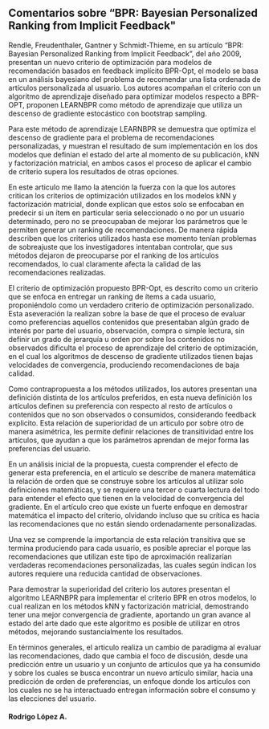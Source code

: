 <h2>Comentarios sobre “BPR: Bayesian Personalized Ranking from Implicit Feedback"</h2>
<p>Rendle, Freudenthaler, Gantner y Schmidt-Thieme, en su artículo “BPR: Bayesian Personalized Ranking from Implicit Feedback”, del año 2009, presentan un nuevo criterio de optimización para modelos de recomendación basados en feedback implícito BPR-Opt, el modelo se basa en un análisis bayesiano del problema de recomendar una lista ordenada de artículos personalizada al usuario. Los autores acompañan el criterio con un algoritmo de aprendizaje diseñado para optimizar modelos respecto a BPR-OPT, proponen LEARNBPR como método de aprendizaje que utiliza un descenso de gradiente estocástico con bootstrap sampling.</p>
<p>Para este método de aprendizaje LEARNBPR se demuestra que optimiza el descenso de gradiente para el problema de recomendaciones personalizadas, y muestran el resultado de sum implementación en los dos modelos que definían el estado del arte al momento de su publicación, kNN y factorización matricial, en ambos casos el proceso de aplicar el cambio de criterio supera los resultados de otras opciones.</p>
<p>En este articulo me llamo la atención la fuerza con la que los autores critican los criterios de optimización utilizados en los modelos kNN y factorización matricial, donde explican que estos solo se enfocaban en predecir si un ítem en particular seria seleccionado o no por un usuario determinado, pero no se preocupaban de mejorar los parámetros que le permiten generar un ranking de recomendaciones. De manera rápida describen que los criterios utilizados hasta ese momento tenían problemas de sobreajuste que los investigadores intentaban controlar, que sus métodos dejaron de preocuparse por el ranking de los artículos recomendados, lo cual claramente afecta la calidad de las recomendaciones realizadas.</p>
<p>El criterio de optimización propuesto BPR-Opt, es descrito como un criterio que se enfoca en entregar un ranking de ítems a cada usuario, proponiéndolo como un verdadero criterio de optimización personalizado. Esta aseveración la realizan sobre la base de que el proceso de evaluar como preferencias aquellos contenidos que presentaban algún grado de interés por parte del usuario, observación, compra o simple lectura, sin definir un grado de jerarquía u orden por sobre los contenidos no observados dificulta el proceso de aprendizaje del criterio de optimización, en el cual los algoritmos de descenso de gradiente utilizados tienen bajas velocidades de convergencia, produciendo recomendaciones de baja calidad.</p>
<p>Como contrapropuesta a los métodos utilizados, los autores presentan una definición distinta de los artículos preferidos, en esta nueva definición los artículos definen su preferencia con respecto al resto de artículos o contenidos que no son observados o consumidos, considerando feedback explicito. Esta relación de superioridad de un articulo por sobre otro de manera asimétrica, les permite definir relaciones de transitividad entre los artículos, que ayudan a que los parámetros aprendan de mejor forma las preferencias del usuario.</p>
<p>En un análisis inicial de la propuesta, cuesta comprender el efecto de generar esta preferencia, en el articulo se describe de manera matemática la relación de orden que se construye sobre los artículos al utilizar solo definiciones matemáticas, y se requiere una tercer o cuarta lectura del todo para entender el efecto que tienen en la velocidad de convergencia del gradiente. En el artículo creo que existe un fuerte enfoque en demostrar matemática el impacto del criterio, olvidando incluso que su crítica es hacia las recomendaciones que no están siendo ordenadamente personalizadas.</p>
<p>Una vez se comprende la importancia de esta relación transitiva que se termina produciendo para cada usuario, es posible apreciar el porque las recomendaciones que utilizan este tipo de aproximación realizarían verdaderas recomendaciones personalizadas, las cuales según indican los autores requiere una reducida cantidad de observaciones.</p>
<p>Para demostrar la superioridad del criterio los autores presentan el algoritmo LEARNBPR para implementar el criterio BPR en otros modelos, lo cual realizan en los métodos kNN y factorización matricial, demostrando tener una mejor convergencia de gradiente, aportando un gran avance al estado del arte dado que este algoritmo es posible de utilizar en otros métodos, mejorando sustancialmente los resultados.</p> 
<p>En términos generales, el articulo realiza un cambio de paradigma al evaluar las recomendaciones, dado que cambia el foco de discusión, desde una predicción entre un usuario y un conjunto de artículos que ya ha consumido y sobre los cuales se busca encontrar un nuevo artículo similar, hacia una predicción de orden de preferencias, un enfoque donde los artículos con los cuales no se ha interactuado entregan información sobre el consumo y las elecciones del usuario.</p> 
<h4>Rodrigo López A.</h4>